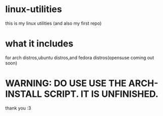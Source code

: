 # linux-utilities
this is my linux utilities (and also my first repo)
# what it includes
for arch distros,ubuntu distros,and fedora distros(opensuse coming out soon)


# WARNING: DO USE USE THE ARCH-INSTALL SCRIPT. IT IS UNFINISHED.
thank you :3
